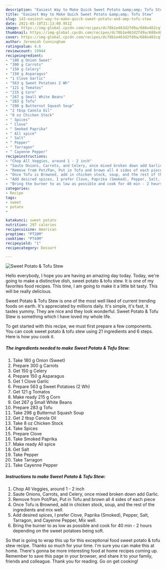 ```yaml
---
description: "Easiest Way to Make Quick Sweet Potato &amp;amp; Tofu Stew"
title: "Easiest Way to Make Quick Sweet Potato &amp;amp; Tofu Stew"
slug: 143-easiest-way-to-make-quick-sweet-potato-and-amp-tofu-stew
date: 2021-05-10T21:13:00.951Z
image: https://img-global.cpcdn.com/recipes/dc78b1e463d2fd9a/680x482cq70/sweet-potato-tofu-stew-recipe-main-photo.jpg
thumbnail: https://img-global.cpcdn.com/recipes/dc78b1e463d2fd9a/680x482cq70/sweet-potato-tofu-stew-recipe-main-photo.jpg
cover: https://img-global.cpcdn.com/recipes/dc78b1e463d2fd9a/680x482cq70/sweet-potato-tofu-stew-recipe-main-photo.jpg
author: Jeremiah Cunningham
ratingvalue: 4.6
reviewcount: 19944
recipeingredient:
- "180 g Onion Sweet"
- "300 g Carrots"
- "150 g Celery"
- "150 g Asparagus"
- "1 Clove Garlic"
- "563 g Sweet Potatoes 2 Wh"
- "121 g Tomatos"
- "215 g Corn"
- "267 g Small White Beans"
- "283 g Tofu"
- "298 g Butternut Squash Soup"
- "2 tbsp Canola Oil"
- "8 oz Chicken Stock"
- " Spices"
- " Clove"
- " Smoked Paprika"
- " All spice"
- " Salt"
- " Pepper"
- " Tarragon"
- " Cayenne Pepper"
recipeinstructions:
- "Chop All Veggies, around 1 - 2 inch"
- "Saute Onions, Carrots, and Celery, once mixed broken down add Garlic."
- "Remove from Pot/Pan, Put in Tofu and brown all 4 sides of each piece"
- "Once Tofu is Browned, add in chicken stock, soup, and the rest of the ingredients and mix well."
- "Add desired spices, I prefer Clove, Paprika (Smoked), Pepper, Salt, Tarragon, and Cayenne Pepper, Mix well."
- "Bring the burner to as low as possible and cook for 40 min - 2 hours depending on the sweet potatoes being soft."
categories:
- Recipe
tags:
- sweet
- potato
- 

katakunci: sweet potato  
nutrition: 297 calories
recipecuisine: American
preptime: "PT20M"
cooktime: "PT49M"
recipeyield: "1"
recipecategory: Dessert

---
```



![Sweet Potato &amp; Tofu Stew](https://img-global.cpcdn.com/recipes/dc78b1e463d2fd9a/680x482cq70/sweet-potato-tofu-stew-recipe-main-photo.jpg)

Hello everybody, I hope you are having an amazing day today. Today, we're going to make a distinctive dish, sweet potato &amp; tofu stew. It is one of my favorites food recipes. This time, I am going to make it a little bit tasty. This will be really delicious.



Sweet Potato &amp; Tofu Stew is one of the most well liked of current trending foods on earth. It's appreciated by millions daily. It's simple, it's fast, it tastes yummy. They are nice and they look wonderful. Sweet Potato &amp; Tofu Stew is something which I have loved my whole life.


To get started with this recipe, we must first prepare a few components. You can cook sweet potato &amp; tofu stew using 21 ingredients and 6 steps. Here is how you cook it.

<!--inarticleads1-->

##### The ingredients needed to make Sweet Potato &amp; Tofu Stew:

1. Take 180 g Onion (Sweet)
1. Prepare 300 g Carrots
1. Get 150 g Celery
1. Prepare 150 g Asparagus
1. Get 1 Clove Garlic
1. Prepare 563 g Sweet Potatoes (2 Wh)
1. Get 121 g Tomatos
1. Make ready 215 g Corn
1. Get 267 g Small White Beans
1. Prepare 283 g Tofu
1. Take 298 g Butternut Squash Soup
1. Get 2 tbsp Canola Oil
1. Take 8 oz Chicken Stock
1. Take  Spices
1. Prepare  Clove
1. Take  Smoked Paprika
1. Make ready  All spice
1. Get  Salt
1. Take  Pepper
1. Take  Tarragon
1. Take  Cayenne Pepper




<!--inarticleads2-->

##### Instructions to make Sweet Potato &amp; Tofu Stew:

1. Chop All Veggies, around 1 - 2 inch
1. Saute Onions, Carrots, and Celery, once mixed broken down add Garlic.
1. Remove from Pot/Pan, Put in Tofu and brown all 4 sides of each piece
1. Once Tofu is Browned, add in chicken stock, soup, and the rest of the ingredients and mix well.
1. Add desired spices, I prefer Clove, Paprika (Smoked), Pepper, Salt, Tarragon, and Cayenne Pepper, Mix well.
1. Bring the burner to as low as possible and cook for 40 min - 2 hours depending on the sweet potatoes being soft.




So that is going to wrap this up for this exceptional food sweet potato &amp; tofu stew recipe. Thanks so much for your time. I'm sure you can make this at home. There's gonna be more interesting food at home recipes coming up. Remember to save this page in your browser, and share it to your family, friends and colleague. Thank you for reading. Go on get cooking!
